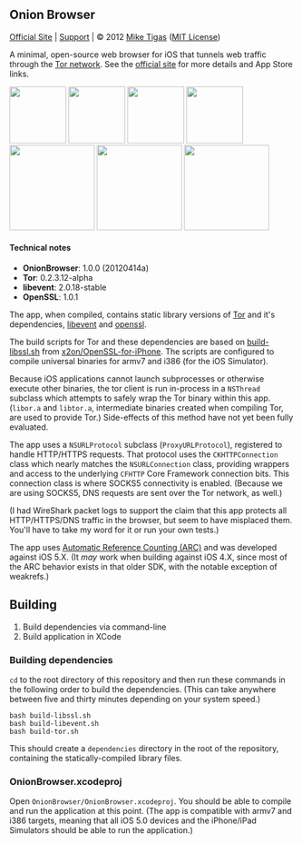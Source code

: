 ## Onion Browser

[Official Site][official] | 
[Support][help] | 
&copy; 2012 [Mike Tigas][miketigas] ([MIT License][license])

A minimal, open-source web browser for iOS that tunnels web traffic through
the [Tor network][tor]. See the [official site][official] for more details
and App Store links.

[official]: http://onionbrowser.com/
[help]: http://onionbrowser.com/help/
[miketigas]: http://mike.tig.as/
[license]: https://github.com/mtigas/iOS-OnionBrowser/blob/master/LICENSE

<a href="//d2p12wh0p3fo1n.cloudfront.net/files/20120413/004.png"><img src="//d2p12wh0p3fo1n.cloudfront.net/files/20120413/004-100.jpg" width="100"/></a>
<a href="//d2p12wh0p3fo1n.cloudfront.net/files/20120413/003.png"><img src="//d2p12wh0p3fo1n.cloudfront.net/files/20120413/003-100.jpg" width="100"/></a>
<a href="//d2p12wh0p3fo1n.cloudfront.net/files/20120413/002.png"><img src="//d2p12wh0p3fo1n.cloudfront.net/files/20120413/002-100.jpg" width="100"/></a>
<a href="//d2p12wh0p3fo1n.cloudfront.net/files/20120413/005.png"><img src="//d2p12wh0p3fo1n.cloudfront.net/files/20120413/005-100.jpg" width="100"/></a>
<br>
<a href="//d2p12wh0p3fo1n.cloudfront.net/files/20120413/p003.png"><img src="//d2p12wh0p3fo1n.cloudfront.net/files/20120413/p003-150.jpg" width="150"/></a>
<a href="//d2p12wh0p3fo1n.cloudfront.net/files/20120413/p002.png"><img src="//d2p12wh0p3fo1n.cloudfront.net/files/20120413/p002-150.jpg" width="150"/></a>
<a href="//d2p12wh0p3fo1n.cloudfront.net/files/20120413/p001.png"><img src="//d2p12wh0p3fo1n.cloudfront.net/files/20120413/p001-150.jpg" width="150"/></a>

#### Technical notes

* **OnionBrowser**: 1.0.0 (20120414a)
* **Tor**: 0.2.3.12-alpha
* **libevent**: 2.0.18-stable
* **OpenSSL**: 1.0.1

The app, when compiled, contains static library versions of [Tor][tor] and it's
dependencies, [libevent][libevent] and [openssl][openssl].

[tor]: https://www.torproject.org/
[libevent]: http://libevent.org/
[openssl]: https://www.openssl.org/

The build scripts for Tor and these dependencies are based on
[build-libssl.sh][build_libssl] from [x2on/OpenSSL-for-iPhone][openssliphone].
The scripts are configured to compile universal binaries for armv7 and
i386 (for the iOS Simulator).

[build_libssl]: https://github.com/x2on/OpenSSL-for-iPhone/blob/c637f773a99810bb101169f8e534d0d6b09f3396/build-libssl.sh
[openssliphone]: https://github.com/x2on/OpenSSL-for-iPhone

Because iOS applications cannot launch subprocesses or otherwise execute other
binaries, the tor client is run in-process in a `NSThread` subclass which
attempts to safely wrap the Tor binary within this app. (`libor.a` and
`libtor.a`, intermediate binaries created when compiling Tor, are used to
provide Tor.) Side-effects of this method have not yet been fully evaluated.

The app uses a `NSURLProtocol` subclass (`ProxyURLProtocol`), registered to
handle HTTP/HTTPS requests. That protocol uses the `CKHTTPConnection` class
which nearly matches the `NSURLConnection` class, providing wrappers and access
to the underlying `CFHTTP` Core Framework connection bits. This connection
class is where SOCKS5 connectivity is enabled. (Because we are using SOCKS5,
DNS requests are sent over the Tor network, as well.)

(I had WireShark packet logs to support the claim that this app protects all
HTTP/HTTPS/DNS traffic in the browser, but seem to have misplaced them. You'll
have to take my word for it or run your own tests.)

The app uses [Automatic Reference Counting (ARC)][arc] and was developed against
iOS 5.X. (It *may* work when building against iOS 4.X, since most of the ARC
behavior exists in that older SDK, with the notable exception of weakrefs.)

[arc]: https://developer.apple.com/library/ios/releasenotes/ObjectiveC/RN-TransitioningToARC/index.html

## Building

1. Build dependencies via command-line
2. Build application in XCode

### Building dependencies

`cd` to the root directory of this repository and then run these commands in
the following order to build the dependencies. (This can take anywhere between
five and thirty minutes depending on your system speed.)

    bash build-libssl.sh
    bash build-libevent.sh
    bash build-tor.sh

This should create a `dependencies` directory in the root of the repository,
containing the statically-compiled library files.

### OnionBrowser.xcodeproj

Open `OnionBrowser/OnionBrowser.xcodeproj`. You should be
able to compile and run the application at this point. (The app is compatible
with armv7 and i386 targets, meaning that all iOS 5.0 devices and the
iPhone/iPad Simulators should be able to run the application.)
